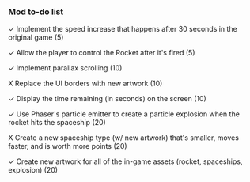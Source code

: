 ### Mod to-do list

✓ Implement the speed increase that happens after 30 seconds in the original game (5)

✓ Allow the player to control the Rocket after it's fired (5)

✓ Implement parallax scrolling (10)

X Replace the UI borders with new artwork (10)

✓ Display the time remaining (in seconds) on the screen (10)

✓ Use Phaser's particle emitter to create a particle explosion when the rocket hits the spaceship (20)

X Create a new spaceship type (w/ new artwork) that's smaller, moves faster, and is worth more points (20)

✓ Create new artwork for all of the in-game assets (rocket, spaceships, explosion) (20)